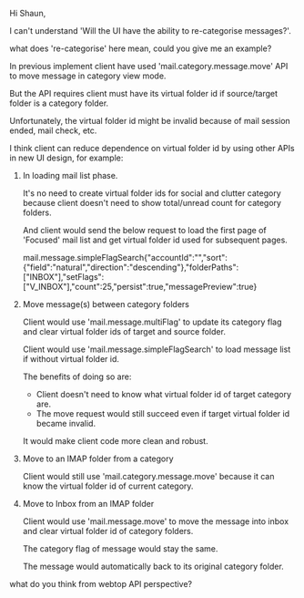 Hi Shaun,

I can't understand 'Will the UI have the ability to re-categorise messages?'.

what does 're-categorise' here mean, could you give me an example?

In previous implement client have used 'mail.category.message.move' API to move message in category view mode.

But the API requires client must have its virtual folder id if source/target folder is a category folder.

Unfortunately, the virtual folder id might be invalid because of mail session ended, mail check, etc.

I think client can reduce dependence on virtual folder id by using other APIs in new UI design, for example:

1. In loading mail list phase.

      It's no need to create virtual folder ids for social and clutter category because client doesn't need to show total/unread count for category folders.

      And client would send the below request to load the first page of 'Focused' mail list and get virtual folder id used for subsequent pages.

      mail.message.simpleFlagSearch{"accountId":"","sort":{"field":"natural","direction":"descending"},"folderPaths":["INBOX"],"setFlags":["V_INBOX"],"count":25,"persist":true,"messagePreview":true}

2. Move message(s) between category folders
     
     Client would use 'mail.message.multiFlag' to update its category flag and clear virtual folder ids of target and source folder.
      
      Client would use 'mail.message.simpleFlagSearch' to load message list if without virtual folder id.
 
      The benefits of doing so are:

      * Client doesn't need to know what virtual folder id of target category are.
      * The move request would still succeed even if target virtual folder id became invalid.

      It would make client code more clean and robust.
 
3. Move to an IMAP folder from a category

      Client would still use 'mail.category.message.move' because it can know the virtual folder id of current category.

4. Move to Inbox from an IMAP folder


      Client would use 'mail.message.move' to move the message into inbox and clear virtual folder id of category folders.

      The category flag of message would stay the same.
  
      The message would automatically back to its original category folder.

what do you think from webtop API perspective?
